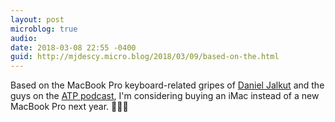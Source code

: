 ```yaml
---
layout: post
microblog: true
audio: 
date: 2018-03-08 22:55 -0400
guid: http://mjdescy.micro.blog/2018/03/09/based-on-the.html
---
```

Based on the MacBook Pro keyboard-related gripes of [Daniel Jalkut](https://coreint.org/2018/03/episode-318-kind-of-a-litmus-test/) and the guys on the [ATP podcast](http://atp.fm), I'm considering buying an iMac instead of a new MacBook Pro next year. 🤷🏻‍♂️
